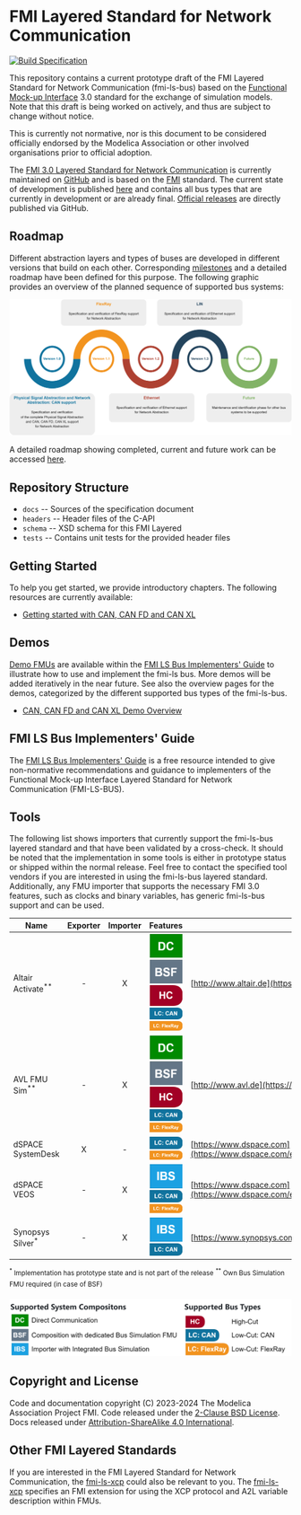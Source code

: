 # FMI Layered Standard for Network Communication

[![Build Specification](https://github.com/modelica/fmi-ls-bus/actions/workflows/build-ls-bus.yml/badge.svg)](https://github.com/modelica/fmi-ls-bus/actions/workflows/build-ls-bus.yml)

This repository contains a current prototype draft of the FMI Layered
Standard for Network Communication (fmi-ls-bus) based on the
[Functional Mock-up Interface][FMI] 3.0 standard for the exchange of
simulation models. Note that this draft is being worked on actively,
and thus are subject to change without notice.

This is currently not normative, nor is this document to be considered
officially endorsed by the Modelica Association or other involved
organisations prior to official adoption.

The [FMI 3.0 Layered Standard for Network Communication][spec] is currently
maintained on [GitHub][githubspec] and is based on the [FMI][] standard.
The current state of development is published [here][spec] and
contains all bus types that are currently in development or are already final.
[Official releases][releases] are directly published via GitHub.

## Roadmap

Different abstraction layers and types of buses are developed in different versions that build on each other.
Corresponding [milestones][milestones] and a detailed roadmap have
been defined for this purpose.
The following graphic provides an overview of the planned sequence of supported bus systems:

![roadmap of fmi-ls-bus](roadmap_overview.svg)

A detailed roadmap showing completed, current and future work can be accessed [here][roadmap].

## Repository Structure

- `docs` -- Sources of the specification document
- `headers` -- Header files of the C-API
- `schema` -- XSD schema for this FMI Layered
- `tests` -- Contains unit tests for the provided header files

## Getting Started

To help you get started, we provide introductory chapters.
The following resources are currently available:

- [Getting started with CAN, CAN FD and CAN XL]

## Demos

[Demo FMUs] are available within the [FMI LS Bus Implementers' Guide] to illustrate how to use and implement the fmi-ls bus.
More demos will be added iteratively in the near future.
See also the overview pages for the demos, categorized by the different supported bus types of the fmi-ls-bus.  

- [CAN, CAN FD and CAN XL Demo Overview]

## FMI LS Bus Implementers' Guide

The [FMI LS Bus Implementers' Guide] is a free resource intended to give non-normative recommendations and guidance to implementers of the Functional Mock-up Interface Layered Standard for Network Communication (FMI-LS-BUS).

## Tools

The following list shows importers that currently support the fmi-ls-bus layered standard and that have been validated by a cross-check.
It should be noted that the implementation in some tools is either in prototype status or shipped within the normal release.
Feel free to contact the specified tool vendors if you are interested in using the fmi-ls-bus layered standard.
Additionally, any FMU importer that supports the necessary FMI 3.0 features, such as clocks and binary variables, has generic fmi-ls-bus support and can be used.

|Name|Exporter|Importer|Features|Contact
|---|:-:|:-:|---|---|
Altair Activate<sup>**</sup>|-|X|![Direct Communication](landingpage/DC.svg) ![Bus Simulation FMU](landingpage/BSF.svg) ![High-Cut](landingpage/HC.svg) ![Low-Cut: CAN](landingpage/LC_CAN.svg) ![Low-Cut: FlexRay](landingpage/LC_FR.svg)| [http://www.altair.de](https://www.altair.de/activate/)
AVL FMU Sim<sup>**</sup>|-|X|![Direct Communication](landingpage/DC.svg) ![Bus Simulation FMU](landingpage/BSF.svg) ![High-Cut](landingpage/HC.svg) ![Low-Cut: CAN](landingpage/LC_CAN.svg) ![Low-Cut: FlexRay](landingpage/LC_FR.svg)|[http://www.avl.de](https://www.avl.de/)
dSPACE SystemDesk|X|-|![Low-Cut: CAN](landingpage/LC_CAN.svg) ![Low-Cut: FlexRay](landingpage/LC_FR.svg)|[https://www.dspace.com](https://www.dspace.com/en/pub/home/products/sw/system_architecture_software/systemdesk.cfm)
dSPACE VEOS|-|X|![Integrated Bus Simulation](landingpage/IBS.svg) ![Low-Cut: CAN](landingpage/LC_CAN.svg) ![Low-Cut: FlexRay](landingpage/LC_FR.svg)|[https://www.dspace.com](https://www.dspace.com/en/pub/home/products/sw/simulation_software/veos.cfm)
Synopsys Silver<sup>*</sup>|-|X|![Integrated Bus Simulation](landingpage/IBS.svg) ![Low-Cut: CAN](landingpage/LC_CAN.svg)|[https://www.synopsys.com](https://www.synopsys.com/verification/virtual-prototyping/silver.html)

<sup><sup>*</sup> Implementation has prototype state and is not part of the release</sup>
<sup><sup>**</sup> Own Bus Simulation FMU required (in case of BSF)</sup>

![Legend of supported system compositions of tools](landingpage/tool_legend.svg)

## Copyright and License

Code and documentation copyright (C) 2023-2024 The Modelica Association Project FMI.
Code released under the [2-Clause BSD License].
Docs released under [Attribution-ShareAlike 4.0 International].

## Other FMI Layered Standards

If you are interested in the FMI Layered Standard for Network Communication, the [fmi-ls-xcp] could also be relevant to you.
The [fmi-ls-xcp] specifies an FMI extension for using the XCP protocol and A2L variable description within FMUs.

[FMI]: https://fmi-standard.org/
[fmi-ls-xcp]: https://github.com/modelica/fmi-ls-xcp
[Demo FMUs]: https://github.com/modelica/fmi-guides/tree/main/ls-bus-guide/demos
[2-Clause BSD License]: https://opensource.org/licenses/BSD-2-Clause
[Attribution-ShareAlike 4.0 International]: https://creativecommons.org/licenses/by-sa/4.0/
[githubspec]: docs/index.adoc
[roadmap]: https://raw.githubusercontent.com/modelica/fmi-ls-bus/main/roadmap.svg
[spec]: https://modelica.github.io/fmi-ls-bus/main/
[milestones]: https://github.com/modelica/fmi-ls-bus/milestones?direction=asc&sort=title&state=open
[releases]: https://github.com/modelica/fmi-ls-bus/releases
[FMI LS Bus Implementers' Guide]: https://modelica.github.io/fmi-guides/main/ls-bus-guide/
[Getting started with CAN, CAN FD and CAN XL]: https://modelica.github.io/fmi-guides/main/ls-bus-guide/#low-cut-can-getting-started-with-can
[CAN, CAN FD and CAN XL Demo Overview]: https://modelica.github.io/fmi-guides/main/ls-bus-guide/#low-cut-can-demos
